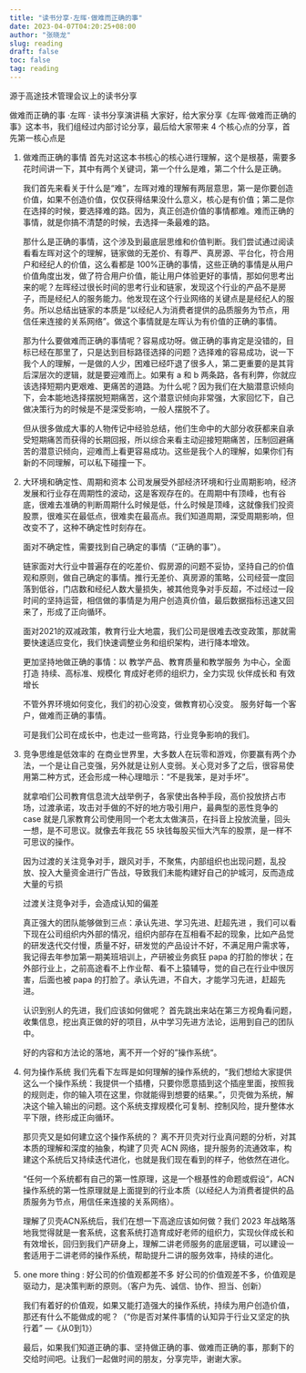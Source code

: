 ```yaml
---
title: "读书分享·左晖·做难而正确的事"
date: 2023-04-07T04:20:25+08:00
author: "张晓龙"
slug: reading
draft: false
toc: false
tag: reading
---
```


源于高途技术管理会议上的读书分享

做难而正确的事 ·左晖 · 读书分享演讲稿
	大家好，给大家分享《左晖·做难而正确的事》这本书，我们组经过内部讨论分享，最后给大家带来 4 个核心点的分享，首先第一核心点是

1. 做难而正确的事情
	首先对这这本书核心的核心进行理解，这个是根基，需要多花时间讲一下，其中有两个关键词，第一个什么是难，第二个什么是正确。

	我们首先来看关于什么是“难”，左晖对难的理解有两层意思，第一是你要创造价值，如果不创造价值，仅仅获得结果没什么意义，核心是有价值；第二是你在选择的时候，要选择难的路。因为，真正创造价值的事情都难。难而正确的事情，就是你搞不清楚的时候，去选择一条最难的路。

	那什么是正确的事情，这个涉及到最底层思维和价值判断。我们尝试通过阅读看看左晖对这个的理解，链家做的无差价、有尊严、真房源、平台化，符合用户和经纪人的价值，这么看都是 100%正确的事情，这些正确的事情是从用户价值角度出发，做了符合用户价值，能让用户体验更好的事情，那如何思考出来的呢？左晖经过很长时间的思考行业和链家，发现这个行业的产品不是房子，而是经纪人的服务能力。他发现在这个行业网络的关键点是是经纪人的服务。所以总结出链家的本质是“以经纪人为消费者提供的品质服务为节点，用信任来连接的关系网络”。做这个事情就是左晖认为有价值的正确的事情。

	那为什么要做难而正确的事情呢？容易成功呀。做正确的事肯定是没错的，目标已经在那里了，只是达到目标路径选择的问题？选择难的容易成功，说一下我个人的理解，一是做的人少，困难已经吓退了很多人，第二更重要的是其背后深层次的逻辑，就是要迎难而上。如果有 a 和 b 两条路，各有利弊，你就应该选择短期内更艰难、更痛苦的道路。为什么呢？因为我们在大脑潜意识倾向下，会本能地选择摆脱短期痛苦，这个潜意识倾向非常强，大家回忆下，自己做决策行为的时候是不是深受影响，一般人摆脱不了。

	但从很多做成大事的人物传记中经验总结，他们生命中的大部分收获都来自承受短期痛苦而获得的长期回报，所以综合来看主动迎接短期痛苦，压制回避痛苦的潜意识倾向，迎难而上看更容易成功。这些是我个人的理解，如果你们有新的不同理解，可以私下碰撞一下。

2. 大环境和确定性、周期和资本
	公司发展受外部经济环境和行业周期影响，经济发展和行业存在周期性的波动，这是客观存在的。在周期中有顶峰，也有谷底，很难去准确的判断周期什么时候是低，什么时候是顶峰，这就像我们投资股票，很难买在最低点，很难卖在最高点。我们知道周期，深受周期影响，但改变不了，这种不确定性时刻存在。

	面对不确定性，需要找到自己确定的事情（“正确的事”）。

	链家面对大行业中普遍存在的吃差价、假房源的问题不妥协，坚持自己的价值观和原则，做自己确定的事情。推行无差价、真房源的策略，公司经营一度回落到低谷，门店数和经纪人数大量损失，被其他竞争对手反超，不过经过一段时间的坚持运营，相信做的事情是为用户创造真价值，最后数据指标迅速又回来了，形成了正向循环。

	面对2021的双减政策，教育行业大地震，我们公司是很难去改变政策，那就需要快速适应变化，我们快速调整业务和组织架构，进行降本增效。

	更加坚持地做正确的事情：以 教学产品、教育质量和教学服务 为中心，全面打造 持续、高标准、规模化 育成好老师的组织力，全力实现 伙伴成长和 有效增长

	不管外界环境如何变化，我们的初心没变，做教育初心没变。  服务好每一个客户，做难而正确的事情。

	可是我们公司在成长中，也走过一些弯路，行业竞争影响的我们。

3. 竞争思维是低效率的
	在商业世界里，大多数人在玩零和游戏，你要赢有两个办法，一个是让自己变强，另外就是让别人变弱。关心竞对多了之后，很容易使用第二种方式，还会形成一种心理暗示：“不是我笨，是对手坏”。

	就拿咱们公司教育信息流大战举例子，各家使出各种手段，高价投放挤占市场，过渡承诺，攻击对手做的不好的地方吸引用户，最典型的恶性竞争的 case 就是几家教育公司使用同一个老太太做演员，在抖音上投放流量，回头一想，是不可思议。就像去年我花 55 块钱每股买恒大汽车的股票，是一样不可思议的操作。

	因为过渡的关注竞争对手，跟风对手，不聚焦，内部组织也出现问题，乱投放、投入大量资金进行广告战，导致我们未能构建好自己的护城河，反而造成大量的亏损

	过渡关注竞争对手，会造成认知的偏差

	真正强大的团队能够做到三点：承认先进、学习先进、赶超先进 ，我们可以看下现在公司组织内外部的情况，组织内部存在互相看不起的现象，比如产品觉的研发迭代交付慢，质量不好，研发觉的产品设计不好，不满足用户需求等，我记得去年参加第一期美班培训上，产研被业务疯狂 papa 的打脸的惨状；在外部行业上，之前高途看不上作业帮、看不上猿辅导，觉的自己在行业中很厉害，后面也被 papa 的打脸了。承认先进，不自大，才能学习先进，赶超先进。

	认识到别人的先进，我们应该如何做呢？ 首先跳出来站在第三方视角看问题，收集信息，挖出真正做的好的项目，从中学习先进方法论，运用到自己的团队中。

	好的内容和方法论的落地，离不开一个好的”操作系统“。

4. 何为操作系统
	我们先看下左晖是如何理解的操作系统的，“我们想给大家提供这么一个操作系统：我提供一个插槽，只要你愿意插到这个插座里面，按照我的规则走，你的输入项在这里，你就能得到想要的结果。”，贝壳做为系统，解决这个输入输出的问题。这个系统支撑规模化可复制、控制风险，提升整体水平下限，终形成正向循环。

	那贝壳又是如何建立这个操作系统的？ 离不开贝壳对行业真问题的分析，对其本质的理解和深度的抽象，构建了贝壳 ACN 网络，提升服务的流通效率，构建这个系统后又持续迭代进化，也就是我们现在看到的样子，他依然在进化。

	“任何一个系统都有自己的第一性原理，这是一个根基性的命题或假设“，ACN 操作系统的第一性原理就是上面提到的行业本质（以经纪人为消费者提供的品质服务为节点，用信任来连接的关系网络）。

	理解了贝壳ACN系统后，我们在想一下高途应该如何做？我们 2023 年战略落地我觉得就是一套系统，这套系统打造育成好老师的组织力，实现伙伴成长和有效增长，回归到我们产研身上，理解二讲老师服务的底层逻辑，可以建设一套适用于二讲老师的操作系统，帮助提升二讲的服务效率，持续的进化。
	
5. one more thing : 好公司的价值观都差不多
	好公司的价值观差不多，价值观是驱动力，是决策判断的原则。（客户为先、诚信、协作、担当、创新）
	
	我们有着好的价值观，如果又能打造强大的操作系统，持续为用户创造价值，那还有什么不能做成的呢？（“你是否对某件事情的认知异于行业又坚定的执行着” —《从0到1》）

	最后，如果我们知道正确的事、坚持做正确的事、做难而正确的事，那剩下的交给时间吧。让我们一起做时间的朋友，分享完毕，谢谢大家。